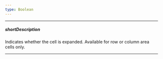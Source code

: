 ```yaml
---
type: Boolean
---
```

---
##### shortDescription
Indicates whether the cell is expanded. Available for row or column area cells only.

---
